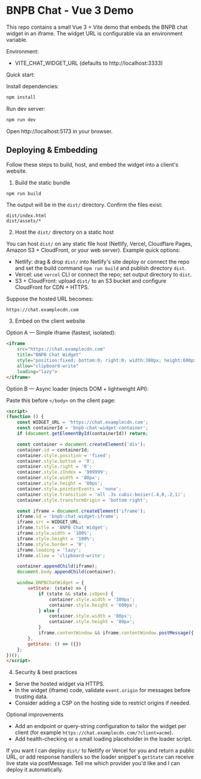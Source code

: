 # BNPB Chat - Vue 3 Demo

This repo contains a small Vue 3 + Vite demo that embeds the BNPB chat widget in an iframe. The widget URL is configurable via an environment variable.

Environment:
- VITE_CHAT_WIDGET_URL (defaults to http://localhost:3333)

Quick start:

Install dependencies:

```bash
npm install
```

Run dev server:

```bash
npm run dev
```

Open http://localhost:5173 in your browser.

Deploying & Embedding
----------------------

Follow these steps to build, host, and embed the widget into a client's website.

1) Build the static bundle

```bash
npm run build
```

The output will be in the `dist/` directory. Confirm the files exist:

```
dist/index.html
dist/assets/*
```

2) Host the `dist/` directory on a static host

You can host `dist/` on any static file host (Netlify, Vercel, Cloudflare Pages, Amazon S3 + CloudFront, or your web server). Example quick options:

- Netlify: drag & drop `dist/` into Netlify's site deploy or connect the repo and set the build command `npm run build` and publish directory `dist`.
- Vercel: use `vercel` CLI or connect the repo; set output directory to `dist`.
- S3 + CloudFront: upload `dist/` to an S3 bucket and configure CloudFront for CDN + HTTPS.

Suppose the hosted URL becomes:

```
https://chat.examplecdn.com
```

3) Embed on the client website

Option A — Simple iframe (fastest, isolated):

```html
<iframe
	src="https://chat.examplecdn.com"
	title="BNPB Chat Widget"
	style="position:fixed; bottom:0; right:0; width:380px; height:600px; border:0; border-radius:12px; z-index:999999;"
	allow="clipboard-write"
	loading="lazy">
</iframe>
```

Option B — Async loader (injects DOM + lightweight API):

Paste this before `</body>` on the client page:

```html
<script>
(function () {
	const WIDGET_URL = 'https://chat.examplecdn.com';
	const containerId = 'bnpb-chat-widget-container';
	if (document.getElementById(containerId)) return;

	const container = document.createElement('div');
	container.id = containerId;
	container.style.position = 'fixed';
	container.style.bottom = '0';
	container.style.right = '0';
	container.style.zIndex = '999999';
	container.style.width = '80px';
	container.style.height = '80px';
	container.style.pointerEvents = 'none';
	container.style.transition = 'all .3s cubic-bezier(.4,0,.2,1)';
	container.style.transformOrigin = 'bottom right';

	const iframe = document.createElement('iframe');
	iframe.id = 'bnpb-chat-widget-iframe';
	iframe.src = WIDGET_URL;
	iframe.title = 'BNPB Chat Widget';
	iframe.style.width = '100%';
	iframe.style.height = '100%';
	iframe.style.border = '0';
	iframe.loading = 'lazy';
	iframe.allow = 'clipboard-write';

	container.appendChild(iframe);
	document.body.appendChild(container);

	window.BNPBChatWidget = {
		setState: (state) => {
			if (state && state.isOpen) {
				container.style.width = '380px';
				container.style.height = '600px';
			} else {
				container.style.width = '80px';
				container.style.height = '80px';
			}
			iframe.contentWindow && iframe.contentWindow.postMessage({ type: 'SET_STATE', source: 'parent', data: state }, '*');
		},
		getState: () => ({})
	};
})();
</script>
```

4) Security & best practices

- Serve the hosted widget via HTTPS.
- In the widget (iframe) code, validate `event.origin` for messages before trusting data.
- Consider adding a CSP on the hosting side to restrict origins if needed.

Optional improvements
- Add an endpoint or query-string configuration to tailor the widget per client (for example `https://chat.examplecdn.com/?client=acme`).
- Add health-checking or a small loading placeholder in the loader script.

If you want I can deploy `dist/` to Netlify or Vercel for you and return a public URL, or add response handlers so the loader snippet's `getState` can receive live state via postMessage. Tell me which provider you'd like and I can deploy it automatically.
